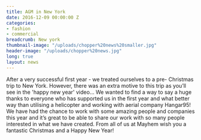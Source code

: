 ```yaml
---
title: AGM in New York
date: 2016-12-09 00:00:00 Z
categories:
- fashion
- commercial
breadcrumb: New york
thumbnail-image: "/uploads/chopper%20news%20smaller.jpg"
header-image: "/uploads/chopper%20news.jpg"
long: true
layout: news
---
```


After a very successful first year - we treated ourselves to a pre- Christmas trip to New York. However, there was an extra motive to this trip as you’ll see in the 'happy new year' video...
We wanted to find a way to say a huge thanks to everyone who has supported us in the first year and what better way than utilising a helicopter and working with aerial company Hangar95! We have had the chance to work with some amazing people and companies this year and it’s great to be able to share our work with so many people interested in what we have created.
From all of us at Mayhem wish you a fantastic Christmas and a Happy New Year!
